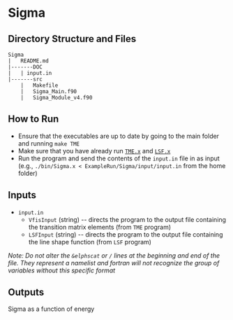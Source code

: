 # Sigma
## Directory Structure and Files
```
Sigma
|	README.md
|-------DOC
|	| input.in
|-------src
	|	Makefile
	|	Sigma_Main.f90
	|	Sigma_Module_v4.f90
```

## How to Run
* Ensure that the executables are up to date by going to the main folder and running `make TME`
* Make sure that you have already run [`TME.x`](../TME/README.md) and [`LSF.x`](../LSF/README.md)
* Run the program and send the contents of the `input.in` file in as input (e.g., `./bin/Sigma.x < ExampleRun/Sigma/input/input.in` from the home folder)

## Inputs
* `input.in`
	* `VfisInput` (string) -- directs the program to the output file containing the transition matrix elements (from `TME` program)
	* `LSFInput` (string) -- directs the program to the output file containing the line shape function (from `LSF` program)
	
_Note: Do not alter the `&elphscat` or `/` lines at the beginning and end of the file. They represent a namelist and fortran will not recognize the group of variables without this specific format_

## Outputs 
Sigma as a function of energy
